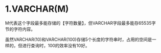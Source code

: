 # 1.VARCHAR(M)

M代表这个字段最多能存储的【字符数量】，但VARCHAR字段最多能存65535字节的字符内容。

虽然VARCHAR(10)和VARCHAR(100)存储5个长度的字符串时，占用的空间是一样的，但进行查询时，100的效率没有10好。